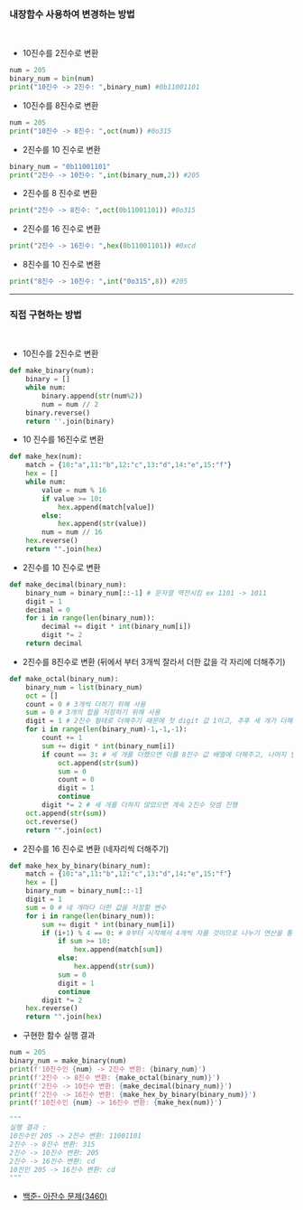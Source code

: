 ###  내장함수 사용하여 변경하는 방법
<br>

- 10진수를 2진수로 변환
```python
num = 205
binary_num = bin(num)
print("10진수 -> 2진수: ",binary_num) #0b11001101
```

- 10진수를 8진수로 변환
```python
num = 205
print("10진수 -> 8진수: ",oct(num)) #0o315
```

- 2진수를 10 진수로 변환
```python
binary_num = "0b11001101"
print("2진수 -> 10진수: ",int(binary_num,2)) #205
```

- 2진수를 8 진수로 변환 
```python
print("2진수 -> 8진수: ",oct(0b11001101)) #0o315
```

- 2진수를 16 진수로 변환 
```python
print("2진수 -> 16진수: ",hex(0b11001101)) #0xcd
```

- 8진수를 10 진수로 변환 
```python
print("8진수 -> 10진수: ",int("0o315",8)) #205
```
---
###  직접 구현하는 방법
<br>

- 10진수를 2진수로 변환
```python
def make_binary(num):
    binary = []
    while num:
        binary.append(str(num%2))
        num = num // 2
    binary.reverse()
    return ''.join(binary)
```
- 10 진수를 16진수로 변환
```python
def make_hex(num):
    match = {10:"a",11:"b",12:"c",13:"d",14:"e",15:"f"}
    hex = []
    while num:
        value = num % 16
        if value >= 10:
            hex.append(match[value])
        else:
            hex.append(str(value))
        num = num // 16
    hex.reverse()
    return "".join(hex)
```

-  2진수를 10 진수로 변환
```python
def make_decimal(binary_num):
    binary_num = binary_num[::-1] # 문자열 역전시킴 ex 1101 -> 1011
    digit = 1
    decimal = 0
    for i in range(len(binary_num)):
        decimal += digit * int(binary_num[i])
        digit *= 2
    return decimal
```

- 2진수를 8진수로 변환 (뒤에서 부터 3개씩 잘라서 더한 값을 각 자리에 더해주기)

```python
def make_octal(binary_num):
    binary_num = list(binary_num)
    oct = []
    count = 0 # 3개씩 더하기 위해 사용
    sum = 0 # 3개의 합을 저장하기 위해 사용
    digit = 1 # 2진수 형태로 더해주기 때문에 첫 digit 값 1이고, 추후 세 개가 더해지면 다시 digit 1로 초기화 진행
    for i in range(len(binary_num)-1,-1,-1):
        count += 1
        sum += digit * int(binary_num[i])
        if count == 3: # 세 개를 더했으면 이를 8진수 값 배열에 더해주고, 나머지 변수 초기화 진행.
            oct.append(str(sum))
            sum = 0
            count = 0
            digit = 1
            continue
        digit *= 2 # 세 개를 더하지 않았으면 계속 2진수 덧셈 진행
    oct.append(str(sum))
    oct.reverse()
    return "".join(oct)
```

- 2진수를 16 진수로 변환 (네자리씩 더해주기)
```python
def make_hex_by_binary(binary_num): 
    match = {10:"a",11:"b",12:"c",13:"d",14:"e",15:"f"}
    hex = []
    binary_num = binary_num[::-1]
    digit = 1
    sum = 0 # 네 개마다 더한 값을 저장할 변수
    for i in range(len(binary_num)):
        sum += digit * int(binary_num[i])
        if (i+1) % 4 == 0: # 0부터 시작해서 4개씩 자를 것이므로 나누기 연산을 통해 확인
            if sum >= 10:
                hex.append(match[sum])
            else:
                hex.append(str(sum))
            sum = 0
            digit = 1
            continue
        digit *= 2
    hex.reverse()
    return "".join(hex)
```

- 구현한 함수 실행 결과
```python
num = 205
binary_num = make_binary(num)
print(f'10진수인 {num} -> 2진수 변환: {binary_num}')
print(f'2진수 -> 8진수 변환: {make_octal(binary_num)}')
print(f'2진수 -> 10진수 변환: {make_decimal(binary_num)}')
print(f'2진수 -> 16진수 변환: {make_hex_by_binary(binary_num)}')
print(f'10진수인 {num} -> 16진수 변환: {make_hex(num)}')

"""
실행 결과 : 
10진수인 205 -> 2진수 변환: 11001101
2진수 -> 8진수 변환: 315
2진수 -> 10진수 변환: 205
2진수 -> 16진수 변환: cd
10진인 205 -> 16진수 변환: cd
"""

```
- [백준- 아잔수 문제(3460)](../practice_algo/others/이진수.md)
